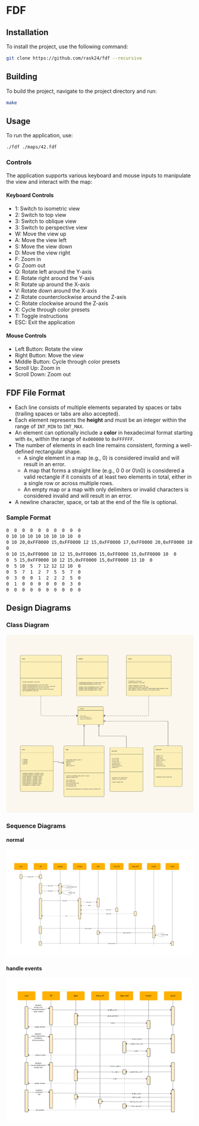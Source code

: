 # FDF

## Installation

To install the project, use the following command:

```sh
git clone https://github.com/rask24/fdf --recursive
```

## Building

To build the project, navigate to the project directory and run:

```sh
make
```

## Usage

To run the application, use:

```sh
./fdf ./maps/42.fdf
```

### Controls

The application supports various keyboard and mouse inputs to manipulate the view and interact with the map:

#### Keyboard Controls

- 1: Switch to isometric view
- 2: Switch to top view
- 3: Switch to oblique view
- 3: Switch to perspective view
- W: Move the view up
- A: Move the view left
- S: Move the view down
- D: Move the view right
- F: Zoom in
- G: Zoom out
- Q: Rotate left around the Y-axis
- E: Rotate right around the Y-axis
- R: Rotate up around the X-axis
- V: Rotate down around the X-axis
- Z: Rotate counterclockwise around the Z-axis
- C: Rotate clockwise around the Z-axis
- X: Cycle through color presets
- T: Toggle instructions
- ESC: Exit the application

#### Mouse Controls

- Left Button: Rotate the view
- Right Button: Move the view
- Middle Button: Cycle through color presets
- Scroll Up: Zoom in
- Scroll Down: Zoom out

## FDF File Format

- Each line consists of multiple elements separated by spaces or tabs (trailing spaces or tabs are also accepted).
- Each element represents the **height** and must be an integer within the range of `INT_MIN` to `INT_MAX`.
- An element can optionally include a **color** in hexadecimal format starting with `0x`, within the range of `0x000000` to `0xFFFFFF`.
- The number of elements in each line remains consistent, forming a well-defined rectangular shape.
  - A single element in a map (e.g., 0) is considered invalid and will result in an error.
  - A map that forms a straight line (e.g., 0 0 or 0\n0) is considered a valid rectangle if it consists of at least two elements in total, either in a single row or across multiple rows.
  - An empty map or a map with only delimiters or invalid characters is considered invalid and will result in an error.
- A newline character, space, or tab at the end of the file is optional.

### Sample Format

```plaintext
0  0  0  0  0  0  0  0  0  0
0 10 10 10 10 10 10 10 10  0
0 10 20,0xFF0000 15,0xFF0000 12 15,0xFF0000 17,0xFF0000 20,0xFF0000 10  0
0 10 15,0xFF0000 10 12 15,0xFF0000 15,0xFF0000 15,0xFF0000 10  0
0  5 15,0xFF0000 10 12 15,0xFF0000 15,0xFF0000 13 10  0
0  5 10  5  7 12 12 12 10  0
0  5  7  1  2  7  5  5  7  0
0  3  0  0  1  2  2  2  5  0
0  1  0  0  0  0  0  0  3  0
0  0  0  0  0  0  0  0  0  0
```

## Design Diagrams

### Class Diagram

![Class Diagram](assets/class_diagram.jpg)

### Sequence Diagrams

#### normal

![Seqence Diagram](assets/sequence_diagram_normal.jpg)

#### handle events

![Sequence Diagram: handle events](assets/sequence_diagram_handle_events.jpg)
